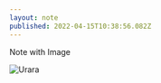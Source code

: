 ```yaml
---
layout: note
published: 2022-04-15T10:38:56.082Z
---
```

Note with Image

![Urara](/map-layout-note-published-fri-apr-15-2022-18-38-56-gmt-0800-中国标准时间-body-note-with-image-n-n-urara-maskable-192-png/maskable-192.png)
